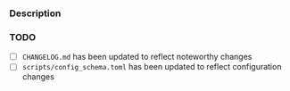 ### Description

<!--
Describe your changes. Please provide a thoughtful description
that respects the time of your reviewers.

Include any "Closes #123" or "Ref #123" statements.
-->

### TODO

- [ ] `CHANGELOG.md` has been updated to reflect noteworthy changes
- [ ] `scripts/config_schema.toml` has been updated to reflect configuration changes